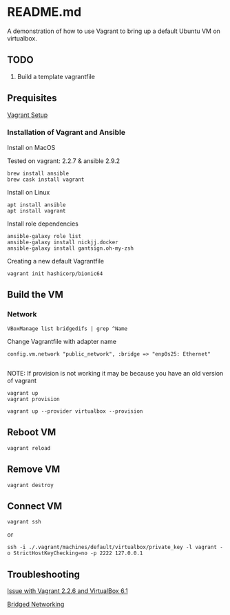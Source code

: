 # README.md
A demonstration of how to use Vagrant to bring up a default Ubuntu VM on virtualbox.  
## TODO
1. Build a template vagrantfile

## Prequisites
[Vagrant Setup](https://www.vagrantup.com/intro/getting-started/project_setup.html)

### Installation of Vagrant and Ansible
Install on MacOS 

Tested on vagrant: 2.2.7 & ansible 2.9.2

```
brew install ansible
brew cask install vagrant
```

Install on Linux
```
apt install ansible
apt install vagrant
```

Install role dependencies
```
ansible-galaxy role list
ansible-galaxy install nickjj.docker
ansible-galaxy install gantsign.oh-my-zsh 
```

Creating a new default Vagrantfile
```
vagrant init hashicorp/bionic64
```

## Build the VM

### Network
```
VBoxManage list bridgedifs | grep ^Name
```

Change Vagrantfile with adapter name
```
config.vm.network "public_network", :bridge => "enp0s25: Ethernet"
```

## 
NOTE: If provision is not working it may be because you have an old version of vagrant 
```
vagrant up
vagrant provision
```

```
vagrant up --provider virtualbox --provision
```

## Reboot VM
```
vagrant reload
```

## Remove VM
```
vagrant destroy
```
## Connect VM 
```
vagrant ssh
```

or

```
ssh -i ./.vagrant/machines/default/virtualbox/private_key -l vagrant -o StrictHostKeyChecking=no -p 2222 127.0.0.1
```

## Troubleshooting

[Issue with Vagrant 2.2.6 and VirtualBox 6.1](https://github.com/oracle/vagrant-boxes/issues/178)

[Bridged Networking](https://github.com/daftlabs/creed/wiki/Set-up-Vagrant-network-bridge)
